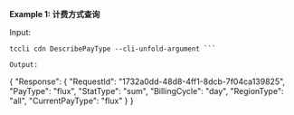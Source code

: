 **Example 1: 计费方式查询**



Input: 

```
tccli cdn DescribePayType --cli-unfold-argument ```

Output: 
```
{
    "Response": {
        "RequestId": "1732a0dd-48d8-4ff1-8dcb-7f04ca139825",
        "PayType": "flux",
        "StatType": "sum",
        "BillingCycle": "day",
        "RegionType": "all",
        "CurrentPayType": "flux"
    }
}
```

